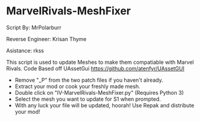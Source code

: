 # MarvelRivals-MeshFixer

Script By: MrPolarburr

Reverse Engineer: Krisan Thyme

Asistance: rkss


This script is used to update Meshes to make them compatiable with Marvel Rivals.
Code Based off UAssetGui https://github.com/atenfyr/UAssetGUI

- Remove "_P" from the two patch files if you haven't already.
- Extract your mod or cook your freshly made mesh.
- Double click on "IV-MarvelRivals-MeshFixer.py" (Requires Python 3)
- Select the mesh you want to update for S1 when prompted.
- With any luck your file will be updated, hoorah! Use Repak and distribute your mod!

